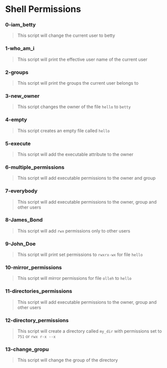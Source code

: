 # Shell Permissions 

### 0-iam_betty
> This script will change the current user to betty 

### 1-who_am_i
> This script will print the effective user name of the current user

### 2-groups 
> This script will print the groups the current user belongs to 

### 3-new_owner
> This script changes the owner of the file `hello` to `betty`

### 4-empty
> This script creates an empty file called `hello`

### 5-execute
> This script will add the executable attribute to the owner

### 6-multiple_permissions
> This script will add executable permissions to the owner and group

### 7-everybody
> This script will add executable permissions to the owner, group and other users

### 8-James_Bond 
> This script will add `rwx` permissions only to other users

### 9-John_Doe
> This script will print set permissions to `rwxrx-wx` for file `hello`

### 10-mirror_permissions
> This script will mirror permissions for file `olleh` to `hello`

### 11-directories_permissions
> This script will add executable permissions to the owner, group and other users

### 12-directory_permissions
> This script will create a directory called `my_dir` with permissions set to `751` or `rwx r-x --x`

### 13-change_gropu
> This script will change the group of the directory
